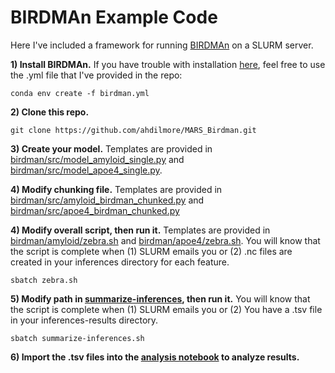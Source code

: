 # BIRDMAn Example Code

Here I've included a framework for running [BIRDMAn](https://www.biorxiv.org/content/10.1101/2023.01.30.526328v1) on a SLURM server. 

**1) Install BIRDMAn.**
If you have trouble with installation [here](https://birdman.readthedocs.io/en/stable/?badge=stable), feel free to use the .yml file that I've provided in the repo: 

`conda env create -f birdman.yml`

**2) Clone this repo.**

`git clone https://github.com/ahdilmore/MARS_Birdman.git`

**3) Create your model.** Templates are provided in [birdman/src/model_amyloid_single.py](https://github.com/ahdilmore/MARS_Birdman/blob/8084f938a606babe75f42fbe9274da7a431c90ae/birdman/src/model_amyloid_single.py) 
and [birdman/src/model_apoe4_single.py](https://github.com/ahdilmore/MARS_Birdman/blob/8084f938a606babe75f42fbe9274da7a431c90ae/birdman/src/model_apoe4_single.py). 

**4) Modify chunking file.** Templates are provided in [birdman/src/amyloid_birdman_chunked.py](https://github.com/ahdilmore/MARS_Birdman/blob/8084f938a606babe75f42fbe9274da7a431c90ae/birdman/src/amyloid_birdman_chunked.py)
and [birdman/src/apoe4_birdman_chunked.py](https://github.com/ahdilmore/MARS_Birdman/blob/8084f938a606babe75f42fbe9274da7a431c90ae/birdman/src/apoe4_birdman_chunked.py)

**4) Modify overall script, then run it.** Templates are provided in [birdman/amyloid/zebra.sh](https://github.com/ahdilmore/MARS_Birdman/blob/8084f938a606babe75f42fbe9274da7a431c90ae/birdman/amyloid/zebra.sh)
and [birdman/apoe4/zebra.sh](https://github.com/ahdilmore/MARS_Birdman/blob/8084f938a606babe75f42fbe9274da7a431c90ae/birdman/apoe4/zebra.sh). 
You will know that the script is complete when (1) SLURM emails you or (2) .nc files are created in your inferences directory for each feature. 

`sbatch zebra.sh`

**5) Modify path in [summarize-inferences](birdman/amyloid/summarize-inferences.sh), then run it.**
You will know that the script is complete when (1) SLURM emails you or (2) You have a .tsv file in your inferences-results directory. 

`sbatch summarize-inferences.sh`

**6) Import the .tsv files into the [analysis notebook](https://github.com/ahdilmore/MARS_Birdman/blob/8084f938a606babe75f42fbe9274da7a431c90ae/birdman/zebra_birdman_analysis.ipynb) to analyze results.**
